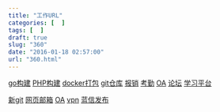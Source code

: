 ```yaml
---
title: "工作URL"
categories: [  ]
tags: [  ]
draft: true
slug: "360"
date: "2016-01-18 02:57:00"
url: "360.html"
---
```


[go构建][1]
[PHP构建][2]
[docker打包][3]
[git仓库][4]
[报销][5]
[考勤][6]
[OA][7]
[论坛][8]
[学习平台][9]

[新git][10]
[网页邮箱][11]
[OA][12]
[vpn][13]
[蓝信发布][14]


  [1]: http://172.22.31.26:8080/view/All/job/skylar_private_go_build/
  [2]: http://172.22.31.26:8080/job/skylar6_web_for_private_cloud_build/
  [3]: http://10.16.93.245:8080/job/docker_build/
  [4]: https://git.corp.qihoo.net/
  [5]: https://login.ops.qihoo.net:4430/sec/login?ref=http://feikong.corp.qihoo.net/hecprod/?
  [6]: https://login.ops.qihoo.net:4430/sec/login?ref=http://ehr.corp.qihoo.net/ehrLogin.do
  [7]: https://oa.corp.qihoo.net/seeyon/index.jsp
  [8]: http://home.qihoo.net/portal.php
  [9]: http://e.corp.qihoo.net/
  [10]: https://hqgit01.intra.legendsec.com
  [11]: https://webmail.b.360.cn/owa/auth/logon.aspx?url=https%3A%2F%2Fwebmail.b.360.cn%2Fowa%2F&reason=0
  [12]: http://oa.b.360.cn/seeyon/index.jsp
  [13]: http://vpn1.legendsec.com
  [14]: https://packages.comisys.net/pub/client/